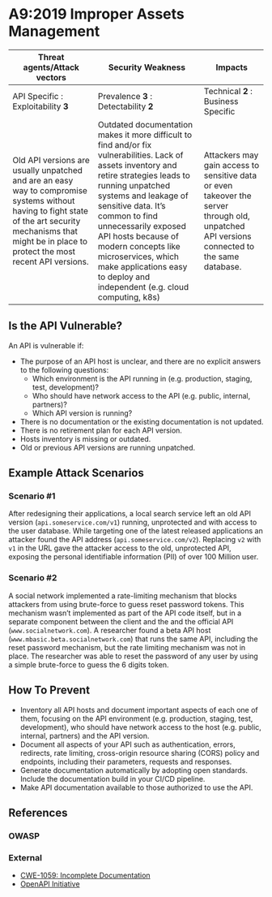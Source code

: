 A9:2019 Improper Assets Management
==================================

| Threat agents/Attack vectors | Security Weakness | Impacts |
| - | - | - |
| API Specific : Exploitability **3** | Prevalence **3** : Detectability **2** | Technical **2** : Business Specific |
| Old API versions are usually unpatched and are an easy way to compromise systems without having to fight state of the art security mechanisms that might be in place to protect the most recent API versions. | Outdated documentation makes it more difficult to find and/or fix vulnerabilities. Lack of assets inventory and retire strategies leads to running unpatched systems and leakage of sensitive data. It’s common to find unnecessarily exposed API hosts because of modern concepts like microservices, which make applications easy to deploy and independent (e.g. cloud computing, k8s) | Attackers may gain access to sensitive data or even takeover the server through old, unpatched API versions connected to the same database. |

## Is the API Vulnerable?

An API is vulnerable if:

* The purpose of an API host is unclear, and there are no explicit answers to
  the following questions:
  * Which environment is the API running in (e.g. production, staging, test,
    development)?
  * Who should have network access to the API (e.g. public, internal, partners)?
  * Which API version is running?
* There is no documentation or the existing documentation is not updated.
* There is no retirement plan for each API version.
* Hosts inventory is missing or outdated.
* Old or previous API versions are running unpatched.

## Example Attack Scenarios

### Scenario #1

After redesigning their applications, a local search service left an old API
version (`api.someservice.com/v1`) running, unprotected and with access to the
user database. While targeting one of the latest released applications an
attacker found the API address (`api.someservice.com/v2`). Replacing `v2` with
`v1` in the URL gave the attacker access to the old, unprotected API,
exposing the personal identifiable information (PII) of over 100 Million user.

### Scenario #2

A social network implemented a rate-limiting mechanism that blocks attackers
from using brute-force to guess reset password tokens. This mechanism wasn’t
implemented as part of the API code itself, but in a separate component between
the client and the and the official API (`www.socialnetwork.com`).
A researcher found a beta API host (`www.mbasic.beta.socialnetwork.com`) that
runs the same API, including the reset password mechanism, but the rate limiting
mechanism was not in place. The researcher was able to reset the password of any
user by using a simple brute-force to guess the 6 digits token.

## How To Prevent

* Inventory all API hosts and document important aspects of each one of them,
  focusing on the API environment (e.g. production, staging, test, development),
  who should have network access to the host (e.g. public, internal, partners)
  and the API version.
* Document all aspects of your API such as authentication, errors, redirects,
  rate limiting, cross-origin resource sharing (CORS) policy and endpoints,
  including their parameters, requests and responses.
* Generate documentation automatically by adopting open standards. Include the
  documentation build in your CI/CD pipeline.
* Make API documentation available to those authorized to use the API.

## References

### OWASP

### External

* [CWE-1059: Incomplete Documentation][1]
* [OpenAPI Initiative][2]

[1]: https://cwe.mitre.org/data/definitions/1059.html
[2]: https://www.openapis.org/
